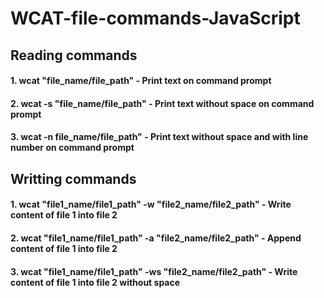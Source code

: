 # WCAT-file-commands-JavaScript

## Reading commands  
#### 1. wcat "file_name/file_path" - Print text on command prompt  
#### 2. wcat -s "file_name/file_path" - Print text without space on command prompt   
#### 3. wcat -n file_name/file_path" - Print text without space and with line number on command prompt  

## Writting commands  
#### 1. wcat "file1_name/file1_path" -w "file2_name/file2_path" - Write content of file 1 into file 2 
#### 2. wcat "file1_name/file1_path" -a "file2_name/file2_path" - Append content of file 1 into file 2  
#### 3. wcat "file1_name/file1_path" -ws "file2_name/file2_path" - Write content of file 1 into file 2 without space
